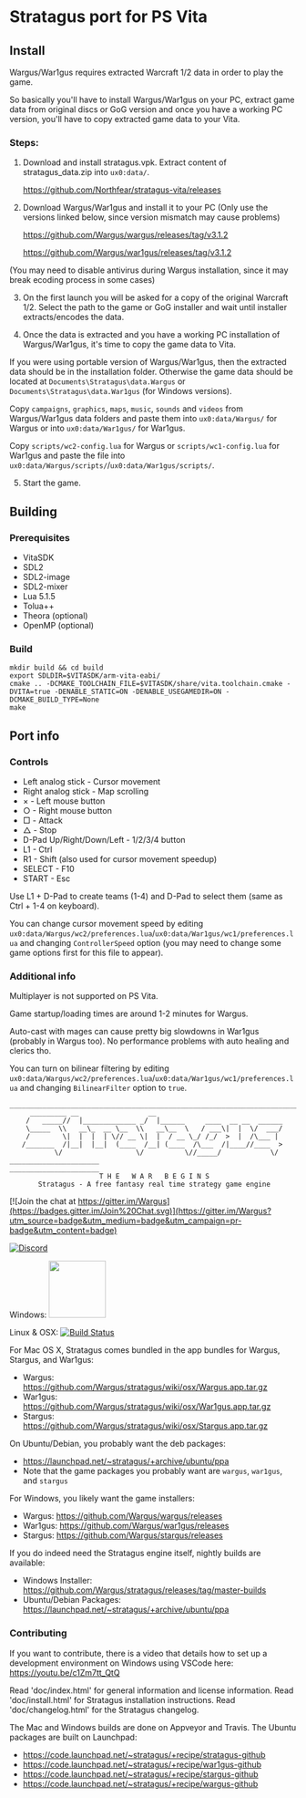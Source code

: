 # Stratagus port for PS Vita

## Install

Wargus/War1gus requires extracted Warcraft 1/2 data in order to play the game.

So basically you'll have to install Wargus/War1gus on your PC, extract game data from original discs or GoG version and once you have a working PC version, you'll have to copy extracted game data to your Vita.

### Steps:

1. Download and install stratagus.vpk. Extract content of stratagus_data.zip into `ux0:data/`.

    https://github.com/Northfear/stratagus-vita/releases

2. Download Wargus/War1gus and install it to your PC (Only use the versions linked below, since version mismatch may cause problems)

    https://github.com/Wargus/wargus/releases/tag/v3.1.2

    https://github.com/Wargus/war1gus/releases/tag/v3.1.2

(You may need to disable antivirus during Wargus installation, since it may break ecoding process in some cases)

3. On the first launch you will be asked for a copy of the original Warcraft 1/2. Select the path to the game or GoG installer and wait until installer extracts/encodes the data.

4. Once the data is extracted and you have a working PC installation of Wargus/War1gus, it's time to copy the game data to Vita.

If you were using portable version of Wargus/War1gus, then the extracted data should be in the installation folder. Otherwise the game data should be located at `Documents\Stratagus\data.Wargus` or `Documents\Stratagus\data.War1gus` (for Windows versions).

Copy `campaigns`, `graphics`, `maps`, `music`, `sounds` and `videos` from Wargus/War1gus data folders and paste them into `ux0:data/Wargus/` for Wargus or into `ux0:data/War1gus/` for War1gus.

Copy `scripts/wc2-config.lua` for Wargus or `scripts/wc1-config.lua` for War1gus and paste the file into `ux0:data/Wargus/scripts/`/`ux0:data/War1gus/scripts/`.

5. Start the game.

## Building

### Prerequisites
- VitaSDK
- SDL2
- SDL2-image
- SDL2-mixer
- Lua 5.1.5
- Tolua++
- Theora (optional)
- OpenMP (optional)

### Build
```
mkdir build && cd build
export SDLDIR=$VITASDK/arm-vita-eabi/
cmake .. -DCMAKE_TOOLCHAIN_FILE=$VITASDK/share/vita.toolchain.cmake -DVITA=true -DENABLE_STATIC=ON -DENABLE_USEGAMEDIR=ON -DCMAKE_BUILD_TYPE=None
make
```

## Port info

### Controls

- Left analog stick - Cursor movement
- Right analog stick - Map scrolling
- × - Left mouse button
- ○ - Right mouse button
- □ - Attack
- △ - Stop
- D-Pad Up/Right/Down/Left - 1/2/3/4 button
- L1 - Ctrl
- R1 - Shift (also used for cursor movement speedup)
- SELECT - F10
- START - Esc

Use L1 + D-Pad to create teams (1-4) and D-Pad to select them (same as Ctrl + 1-4 on keyboard).

You can change cursor movement speed by editing `ux0:data/Wargus/wc2/preferences.lua`/`ux0:data/War1gus/wc1/preferences.lua` and changing `ControllerSpeed` option (you may need to change some game options first for this file to appear).

### Additional info

Multiplayer is not supported on PS Vita.

Game startup/loading times are around 1-2 minutes for Wargus.

Auto-cast with mages can cause pretty big slowdowns in War1gus (probably in Wargus too). No performance problems with auto healing and clerics tho.

You can turn on bilinear filtering by editing `ux0:data/Wargus/wc2/preferences.lua`/`ux0:data/War1gus/wc1/preferences.lua` and changing `BilinearFilter` option to `true`.

    _______________________________________________________________________
         _________ __                 __                               
        /   _____//  |_____________ _/  |______     ____  __ __  ______
        \_____  \\   __\_  __ \__  \\   __\__  \   / ___\|  |  \/  ___/
        /        \|  |  |  | \// __ \|  |  / __ \_/ /_/  >  |  /\___ | 
       /_______  /|__|  |__|  (____  /__| (____  /\___  /|____//____  >
               \/                  \/          \//_____/            \/ 
    ______________________                           ______________________
                          T H E   W A R   B E G I N S
           Stratagus - A free fantasy real time strategy game engine

[![Join the chat at https://gitter.im/Wargus](https://badges.gitter.im/Join%20Chat.svg)](https://gitter.im/Wargus?utm_source=badge&utm_medium=badge&utm_campaign=pr-badge&utm_content=badge)

[![Discord](https://img.shields.io/discord/780082494447288340?style=flat-square&logo=discord&label=discord)](https://discord.gg/dQGxaw3QfB)

Windows: <a href="https://ci.appveyor.com/project/timfel/stratagus"><img width="100" src="https://ci.appveyor.com/api/projects/status/github/Wargus/stratagus?branch=master&svg=true"></a>

Linux & OSX: [![Build Status](https://travis-ci.org/Wargus/stratagus.svg?branch=master)](https://travis-ci.org/Wargus/stratagus)

For Mac OS X, Stratagus comes bundled in the app bundles for Wargus, Stargus, and War1gus:
  - Wargus: https://github.com/Wargus/stratagus/wiki/osx/Wargus.app.tar.gz
  - War1gus: https://github.com/Wargus/stratagus/wiki/osx/War1gus.app.tar.gz
  - Stargus: https://github.com/Wargus/stratagus/wiki/osx/Stargus.app.tar.gz

On Ubuntu/Debian, you probably want the deb packages:
  - https://launchpad.net/~stratagus/+archive/ubuntu/ppa
  - Note that the game packages you probably want are `wargus`, `war1gus`, and `stargus`

For Windows, you likely want the game installers:
  - Wargus: https://github.com/Wargus/wargus/releases
  - War1gus: https://github.com/Wargus/war1gus/releases
  - Stargus: https://github.com/Wargus/stargus/releases

If you do indeed need the Stratagus engine itself, nightly builds are available:
  - Windows Installer: https://github.com/Wargus/stratagus/releases/tag/master-builds
  - Ubuntu/Debian Packages: https://launchpad.net/~stratagus/+archive/ubuntu/ppa
  
### Contributing

If you want to contribute, there is a video that details how to set up a development environment on Windows using VSCode here: https://youtu.be/c1Zm7tt_QtQ 

Read 'doc/index.html' for general information and license information.
Read 'doc/install.html' for Stratagus installation instructions.
Read 'doc/changelog.html' for the Stratagus changelog.

The Mac and Windows builds are done on Appveyor and Travis. The Ubuntu packages
are built on Launchpad:
  - https://code.launchpad.net/~stratagus/+recipe/stratagus-github
  - https://code.launchpad.net/~stratagus/+recipe/war1gus-github
  - https://code.launchpad.net/~stratagus/+recipe/stargus-github
  - https://code.launchpad.net/~stratagus/+recipe/wargus-github
